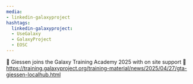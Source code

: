 ```yaml
---
media:
- linkedin-galaxyproject
hashtags:
  linkedin-galaxyproject:
  - UseGalaxy
  - GalaxyProject
  - EOSC
---
```

🌠 Giessen joins the Galaxy Training Academy 2025 with on site support 🎉
https://training.galaxyproject.org/training-material/news/2025/04/27/gta-giessen-localhub.html